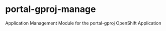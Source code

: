 portal-gproj-manage
===================

Application Management Module for the portal-gproj OpenShift Application
